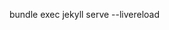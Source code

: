 <!--  Need this so you can run jerkyl-->
<!-- bundle add webrick -->


bundle exec jekyll serve --livereload
